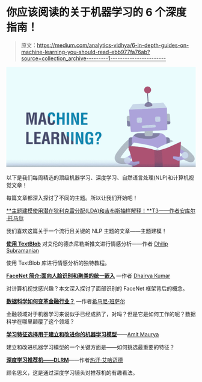 # 你应该阅读的关于机器学习的 6 个深度指南！

> 原文：<https://medium.com/analytics-vidhya/6-in-depth-guides-on-machine-learning-you-should-read-ebb977fa76ab?source=collection_archive---------1----------------------->

![](img/227a10ea6ee5111ff8e50331f7d9bbcf.png)

以下是我们每周精选的顶级机器学习、深度学习、自然语言处理(NLP)和计算机视觉文章！

每篇文章都深入探讨了不同的主题。所以让我们开始吧！

[**主题建模使用潜在狄利克雷分配(LDA)和吉布斯抽样解释！**T3——作者](/analytics-vidhya/topic-modeling-using-lda-and-gibbs-sampling-explained-49d49b3d1045)[安库尔·托马尔](https://medium.com/u/5761f3ddf243?source=post_page-----ebb977fa76ab--------------------------------)

我们喜欢这篇关于一个流行且关键的 NLP 主题的文章——主题建模！

[**使用 TextBlob**](/analytics-vidhya/sentiment-analysis-on-ellens-degeneres-tweets-using-textblob-ff525ea7c30f) 对艾伦的德杰尼勒斯推文进行情感分析——作者 [Dhilip Subramanian](https://medium.com/u/61418d489e25?source=post_page-----ebb977fa76ab--------------------------------)

使用 TextBlob 库进行情感分析的独特教程。

[**FaceNet 简介:面向人脸识别和聚类的统一嵌入**](/analytics-vidhya/introduction-to-facenet-a-unified-embedding-for-face-recognition-and-clustering-dbdac8e6f02) —作者 [Dhairya Kumar](https://medium.com/u/39186e93c835?source=post_page-----ebb977fa76ab--------------------------------)

对计算机视觉感兴趣？本文深入探讨了面部识别的 FaceNet 框架背后的概念。

[**数据科学如何变革金融行业？**](/analytics-vidhya/how-is-data-science-revolutionizing-the-finance-industry-c0a95368e5bc) —作者[希马尼·班萨尔](https://medium.com/u/486cd8a8961?source=post_page-----ebb977fa76ab--------------------------------)

金融领域对于机器学习来说似乎已经成熟了，对吗？但是它是如何工作的呢？数据科学在哪里颠覆了这个领域？

[**学习特征选择用于建立和改进你的机器学习模型**](/analytics-vidhya/feature-selection-for-building-and-improving-your-machine-learning-model-e3a81b79487)——[Amit Maurya](https://medium.com/u/4c294e64fd70?source=post_page-----ebb977fa76ab--------------------------------)

建立和改进机器学习模型的一个关键方面是——如何挑选最重要的特征？

[**深度学习推荐机——DLRM**](/analytics-vidhya/deep-learning-recommendation-machines-dlrm-4fec2a5e7ef8)——作者[热汗·艾哈迈德](https://medium.com/u/8a906695a064?source=post_page-----ebb977fa76ab--------------------------------)

顾名思义，这是通过深度学习镜头对推荐机的有趣看法。